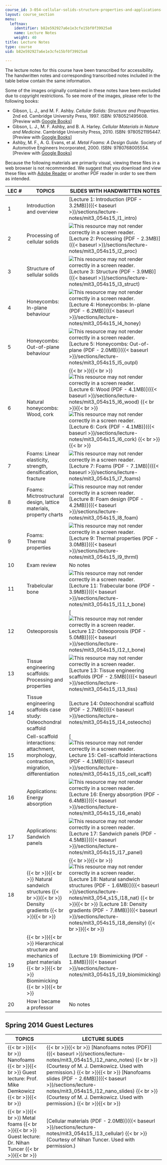 ```yaml
---
course_id: 3-054-cellular-solids-structure-properties-and-applications-spring-2015
layout: course_section
menu:
  leftnav:
    identifier: b82e592927a6e1e3cfe15bf0f39925a8
    name: Lecture Notes
    weight: 40
title: Lecture Notes
type: course
uid: b82e592927a6e1e3cfe15bf0f39925a8

---
```


The lecture notes for this course have been transcribed for accessibility. The handwritten notes and corresponding transcribed notes included in the table below contain the same information.

Some of the images originally contained in these notes have been excluded due to copyright restrictions. To see more of the images, please refer to the following books:

*   Gibson, L. J., and M. F. Ashby. _Cellular Solids: Structure and Properties_. 2nd ed. Cambridge University Press, 1997. ISBN: 9780521495608. \[Preview with [Google Books](http://books.google.com/books?id=IySUr5sn4N8C&pg=PAfrontcover)\]
*   Gibson, L. J., M. F. Ashby, and B. A. Harley. _Cellular Materials in Nature and Medicine_. Cambridge University Press, 2010. ISBN: 9780521195447. \[Preview with [Google Books](http://books.google.com/books?id=AKxiS4AKpyEC&pg=PAfrontcover)\]
*   Ashby, M. F., A. G. Evans, et al. _Metal Foams: A Design Guide_. Society of Automotive Engineers Incorporated, 2000. ISBN: 9780768005554. \[Preview with [Google Books](http://books.google.com/books?id=C0daIBo6LjgC&pg=PAfrontcover)\]

Because the following materials are primarily visual, viewing these files in a web browser is not recommended. We suggest that you download and view these files with [Adobe Reader](https://get.adobe.com/reader/) or another PDF reader in order to see them as intended.

| LEC # | TOPICS | SLIDES WITH HANDWRITTEN NOTES | SLIDES WITH TRANSCRIBED NOTES |
| --- | --- | --- | --- |
| 1 | Introduction and overview | [Lecture 1: Introduction (PDF - 3.2MB)]({{< baseurl >}}/sections/lecture-notes/mit3_054s15_l1_intro) | No transcription version |
| 2 | Processing of cellular solids | ![This resource may not render correctly in a screen reader.](/images/inacessible.gif)[Lecture 2: Processing (PDF - 2.3MB)]({{< baseurl >}}/sections/lecture-notes/mit3_054s15_l2_proc) | [Lecture 2: Processing (PDF - 2.2MB)]({{< baseurl >}}/sections/lecture-notes/mit3_054s15_l2_proc_trans) |
| 3 | Structure of sellular solids | ![This resource may not render correctly in a screen reader.](/images/inacessible.gif)[Lecture 3: Structure (PDF - 3.9MB)]({{< baseurl >}}/sections/lecture-notes/mit3_054s15_l3_struct) | [Lecture 3: Structure (PDF - 1.8MB)]({{< baseurl >}}/sections/lecture-notes/mit3_054s15_l3_struct_trans) |
| 4 | Honeycombs: In-plane behaviour | ![This resource may not render correctly in a screen reader.](/images/inacessible.gif)[Lecture 4: Honeycombs: In-plane (PDF - 6.2MB)]({{< baseurl >}}/sections/lecture-notes/mit3_054s15_l4_honey) | [Lecture 4: Honeycombs: In-plane (PDF - 3.4MB)]({{< baseurl >}}/sections/lecture-notes/mit3_054s15_l4_honey_trans) |
| 5 | Honeycombs: Out-of-plane behaviour | ![This resource may not render correctly in a screen reader.](/images/inacessible.gif)[Lecture 5: Honeycombs: Out-of-plane (PDF - 2.0MB)]({{< baseurl >}}/sections/lecture-notes/mit3_054s15_l5_outpl) | [Lecture 5: Honeycombs: Out-of-plane (PDF)]({{< baseurl >}}/sections/lecture-notes/mit3_054s15_l5_outpl_trans) |
| 6 | Natural honeycombs: Wood, cork |  {{< br >}}{{< br >}} ![This resource may not render correctly in a screen reader.](/images/inacessible.gif)[Lecture 6: Wood (PDF - 4.1MB)]({{< baseurl >}}/sections/lecture-notes/mit3_054s15_l6_wood) {{< br >}}{{< br >}} ![This resource may not render correctly in a screen reader.](/images/inacessible.gif)[Lecture 6: Cork (PDF - 4.1MB)]({{< baseurl >}}/sections/lecture-notes/mit3_054s15_l6_cork) {{< br >}}{{< br >}}  |  {{< br >}}{{< br >}} [Lecture 6: Wood (PDF - 1.8MB)]({{< baseurl >}}/sections/lecture-notes/mit3_054s15_l6_wood_trans) {{< br >}}{{< br >}} [Lecture 6: Cork (PDF - 3.3MB)]({{< baseurl >}}/sections/lecture-notes/mit3_054s15_l6_cork_trans) {{< br >}}{{< br >}}  |
| 7 | Foams: Linear elasticity, strength, densification, fracture | ![This resource may not render correctly in a screen reader.](/images/inacessible.gif)[Lecture 7: Foams (PDF - 7.1MB)]({{< baseurl >}}/sections/lecture-notes/mit3_054s15_l7_foams) | [Lecture 7: Foams (PDF - 6.3MB)]({{< baseurl >}}/sections/lecture-notes/mit3_054s15_l7_foams_trans) |
| 8 | Foams: Mictrostructural design, lattice materials, property charts | ![This resource may not render correctly in a screen reader.](/images/inacessible.gif)[Lecture 8: Foam design (PDF - 4.2MB)]({{< baseurl >}}/sections/lecture-notes/mit3_054s15_l8_foam) | [Lecture 8: Foam design (PDF - 3.9MB)]({{< baseurl >}}/sections/lecture-notes/mit3_054s15_l8_foam_trans) |
| 9 | Foams: Thermal properties | ![This resource may not render correctly in a screen reader.](/images/inacessible.gif)[Lecture 9: Thermal properties (PDF - 3.0MB)]({{< baseurl >}}/sections/lecture-notes/mit3_054s15_l9_thrml) | [Lecture 9: Thermal properties (PDF - 2.1MB)]({{< baseurl >}}/sections/lecture-notes/mit3_054s15_l9_thrml_trans) |
| 10 | Exam review | No notes | No notes |
| 11 | Trabelcular bone | ![This resource may not render correctly in a screen reader.](/images/inacessible.gif)[Lecture 11: Trabecular bone (PDF - 3.9MB)]({{< baseurl >}}/sections/lecture-notes/mit3_054s15_l11_t_bone) | [Lecture 11: Trabecular bone (PDF - 3.7MB)]({{< baseurl >}}/sections/lecture-notes/mit3_054s14_l11_t_trans) |
| 12 | Osteoporosis | [![This resource may not render correctly in a screen reader.](/images/inacessible.gif)Lecture 12: Osteoporosis (PDF - 5.0MB)]({{< baseurl >}}/sections/lecture-notes/mit3_054s15_l12_t_bone) | [Lecture 12: Oseoporosis (PDF - 4.1MB)]({{< baseurl >}}/sections/lecture-notes/mit3_054s14_l12_t_trans) |
| 13 | Tissue engineering scaffolds: Processing and properties | ![This resource may not render correctly in a screen reader.](/images/inacessible.gif)[Lecture 13: Tissue engineering scaffolds (PDF - 2.5MB)]({{< baseurl >}}/sections/lecture-notes/mit3_054s15_l13_tiss) | [Lecture 13: Tissue engineering scaffolds (PDF - 1.5MB)]({{< baseurl >}}/sections/lecture-notes/mit3_054s15_l13_tiss_trans) |
| 14 | Tissue engineering scaffolds case study: Osteochondral scaffold | [Lecture 14: Osteochondral scaffold (PDF - 2.7MB)]({{< baseurl >}}/sections/lecture-notes/mit3_054s15_l14_osteocho) | No transcription version |
| 15 | Cell-scaffold interactions: attachment, morphology, contraction, migration, differentiation | [![This resource may not render correctly in a screen reader.](/images/inacessible.gif)Lecture 15: Cell-scaffold interactions (PDF - 4.1MB)]({{< baseurl >}}/sections/lecture-notes/mit3_054s15_l15_cell_scaff) | [Lecture 15: Cell-scaffold interactions (PDF - 3.5MB)]({{< baseurl >}}/sections/lecture-notes/mit3_054s15_l15_cell_trans) |
| 16 | Applications: Energy absorption | ![This resource may not render correctly in a screen reader.](/images/inacessible.gif)[Lecture 16: Energy absorption (PDF - 6.4MB)]({{< baseurl >}}/sections/lecture-notes/mit3_054s15_l16_enab) | [Lecture 16: Energy absorption (PDF - 5.1MB)]({{< baseurl >}}/sections/lecture-notes/mit3_054s15_l16_enab_trans) |
| 17 | Applications: Sandwich panels | ![This resource may not render correctly in a screen reader.](/images/inacessible.gif)[Lecture 17: Sandwich panels (PDF - 4.5MB)]({{< baseurl >}}/sections/lecture-notes/mit3_054s15_l17_panel) | [Lectures 17: Sandwich panels (PDF - 3.2MB)]({{< baseurl >}}/sections/lecture-notes/mit3_054s15_l17_trans) |
| 18 |  {{< br >}}{{< br >}} Natural sandwich structures {{< br >}}{{< br >}} Density gradients {{< br >}}{{< br >}}  |  {{< br >}}{{< br >}} ![This resource may not render correctly in a screen reader.](/images/inacessible.gif)[Lecture 18: Natural sandwich structures (PDF - 1.6MB)]({{< baseurl >}}/sections/lecture-notes/mit3_054_s15_l18_nat) {{< br >}}{{< br >}} [Lecture 18: Density gradients (PDF - 7.8MB)]({{< baseurl >}}/sections/lecture-notes/mit3_054s15_l18_density) {{< br >}}{{< br >}}  |  {{< br >}}{{< br >}} [Lecture 18: Natural sandwich structures (PDF - 1.5MB)]({{< baseurl >}}/sections/lecture-notes/mit3_054s15_l18_nat_trans) {{< br >}}{{< br >}} [Lecture 18: Density gradients (PDF - 5.5MB)]({{< baseurl >}}/sections/lecture-notes/mit3_054s15_l18_dens_trans) {{< br >}}{{< br >}}  |
| 19 |  {{< br >}}{{< br >}} Hierarchical structure and mechanics of plant materials {{< br >}}{{< br >}} Biomimicking {{< br >}}{{< br >}}  | [Lecture 19: Biomimicking (PDF - 1.8MB)]({{< baseurl >}}/sections/lecture-notes/mit3_054s15_l19_biomimicking) | No transcription version |
| 20 | How I became a professor | No notes | No notes 

Spring 2014 Guest Lectures
--------------------------

| TOPICS | LECTURE SLIDES |
| --- | --- |
|  {{< br >}}{{< br >}} Nanofoams {{< br >}}{{< br >}} Guest lecture: Prof. Mike Demkowicz {{< br >}}{{< br >}}  |  {{< br >}}{{< br >}} [Nanofoams notes (PDF)]({{< baseurl >}}/sections/lecture-notes/mit3_054s15_l12_nano_notes)  {{< br >}}(Courtesy of M. J. Demkowicz. Used with permission.) {{< br >}}{{< br >}} [Nanofoams slides (PDF - 2.6MB)]({{< baseurl >}}/sections/lecture-notes/mit3_054s15_l12_nano_slides)  {{< br >}}(Courtesy of M. J. Demkowicz. Used with permission.) {{< br >}}{{< br >}}  |
|  {{< br >}}{{< br >}} Metal foams {{< br >}}{{< br >}} Guest lecture: Dr. Nihan Tuncer {{< br >}}{{< br >}}  | [Cellular materials (PDF - 2.0MB)]({{< baseurl >}}/sections/lecture-notes/mit3_054s15_l13_cellular)  {{< br >}}(Courtesy of Nihan Tuncer. Used with permission.)